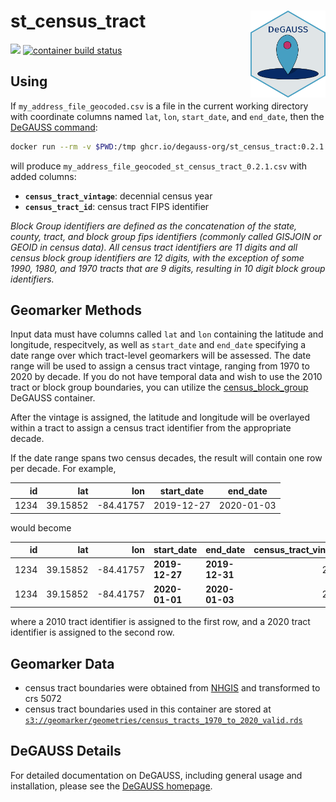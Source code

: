# st_census_tract <a href='https://degauss.org'><img src='https://github.com/degauss-org/degauss_hex_logo/raw/main/PNG/degauss_hex.png' align='right' height='138.5' /></a>

[![](https://img.shields.io/github/v/release/degauss-org/st_census_tract?color=469FC2&label=version&sort=semver)](https://github.com/degauss-org/st_census_tract/releases)
[![container build status](https://github.com/degauss-org/st_census_tract/workflows/build-deploy-release/badge.svg)](https://github.com/degauss-org/st_census_tract/actions/workflows/build-deploy-release.yaml)

## Using

If `my_address_file_geocoded.csv` is a file in the current working directory with coordinate columns named `lat`, `lon`, `start_date`, and `end_date`, then the [DeGAUSS command](https://degauss.org/using_degauss.html#DeGAUSS_Commands):

```sh
docker run --rm -v $PWD:/tmp ghcr.io/degauss-org/st_census_tract:0.2.1 my_address_file_geocoded.csv
```

will produce `my_address_file_geocoded_st_census_tract_0.2.1.csv` with added columns:

- **`census_tract_vintage`**: decennial census year 
- **`census_tract_id`**: census tract FIPS identifier 

*Block Group identifiers are defined as the concatenation of the state, county, tract, and block group fips identifiers (commonly called GISJOIN or GEOID in census data). All census tract identifiers are 11 digits and all census block group identifiers are 12 digits, with the exception of some 1990, 1980, and 1970 tracts that are 9 digits, resulting in 10 digit block group identifiers.*

## Geomarker Methods

Input data must have columns called `lat` and `lon` containing the latitude and longitude, respecitvely, as well as `start_date` and `end_date` specifying a date range over which tract-level geomarkers will be assessed. The date range will be used to assign a census tract vintage, ranging from 1970 to 2020 by decade. If you do not have temporal data and wish to use the 2010 tract or block group boundaries, you can utilize the [census_block_group](https://degauss.org/census_block_group) DeGAUSS container. 

After the vintage is assigned, the latitude and longitude will be overlayed within a tract to assign a census tract identifier from the appropriate decade.

If the date range spans two census decades, the result will contain one row per decade. For example, 

| id | lat | lon | start_date | end_date |
|---:|----:|----:|------------|----------|
|1234| 39.15852 | -84.41757 | 2019-12-27	| 2020-01-03	|

would become

| id | lat | lon | start_date | end_date | census_tract_vintage | census_tract_id |
|---:|----:|----:|------------|----------|------------:|----------:|
|1234| 39.15852 | -84.41757 | **2019-12-27**	| **2019-12-31**	| 2010 | 39061005400 |
|1234| 39.15852 | -84.41757 | **2020-01-01**	| **2020-01-03**	| 2020 | 39061027600 |

where a 2010 tract identifier is assigned to the first row, and a 2020 tract identifier is assigned to the second row.

## Geomarker Data

- census tract boundaries were obtained from [NHGIS](https://www.nhgis.org/) and transformed to crs 5072
- census tract boundaries used in this container are stored at [`s3://geomarker/geometries/census_tracts_1970_to_2020_valid.rds`](https://geomarker.s3.us-east-2.amazonaws.com/geometries/census_tracts_1970_to_2020_valid.rds)

## DeGAUSS Details

For detailed documentation on DeGAUSS, including general usage and installation, please see the [DeGAUSS homepage](https://degauss.org).
